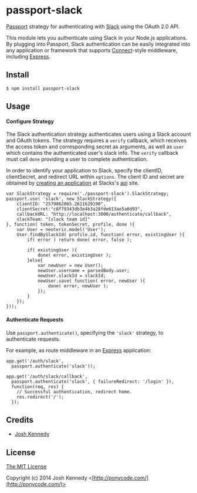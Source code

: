 # passport-slack

[Passport](http://passportjs.org/) strategy for authenticating with [Slack](https://slack.com/)
using the OAuth 2.0 API.

This module lets you authenticate using Slack in your Node.js applications.
By plugging into Passport, Slack authentication can be easily integrated into any application or framework that supports
[Connect](http://www.senchalabs.org/connect/)-style middleware, including
[Express](http://expressjs.com/).

## Install

    $ npm install passport-slack

## Usage

#### Configure Strategy

The Slack authentication strategy authenticates users using a Slack account
and OAuth tokens.  The strategy requires a `verify` callback, which receives the
access token and corresponding secret as arguments, as well as `user` which
contains the authenticated user's slack info. The `verify` callback must
call `done` providing a user to complete authentication.

In order to identify your application to Slack, specify the clientID,
clientSecret, and redirect URL within `options`.  The client ID and secret
are obtained by [creating an application](https://api.slack.com/applications) at
Slacks's [api](https://api.slack.com/applications) site.

    var SlackStrategy = require('./passport-slack').SlackStrategy;
    passport.use( 'slack', new SlackStrategy({
        clientID: "2579862865.2611629190",
        clientSecret:"c8f79343db3e4b3a28fde613ae5a0d93",
        callbackURL: "http://localhost:3000/authenticate/callback",
        slackTeam: "[slack team id]"
    }, function( token, tokenSecret, profile, done ){
        var User = neoteric.model('User');
        User.findBySlackId( profile.id, function( error, existingUser ){
            if( error ) return done( error, false );

            if( existingUser ){
                done( error, existingUser );
            }else{
                var newUser = new User();
                newUser.username = parsedBody.user;
                newUser.slackId = slackId;
                newUser.save( function( error, newUser ){
                    done( error, newUser );
                });
            }
        });
    }));

#### Authenticate Requests

Use `passport.authenticate()`, specifying the `'slack'` strategy, to
authenticate requests.

For example, as route middleware in an [Express](http://expressjs.com/)
application:

    app.get('/auth/slack',
      passport.authenticate('slack'));

    app.get('/auth/slack/callback',
      passport.authenticate('slack', { failureRedirect: '/login' }),
      function(req, res) {
        // Successful authentication, redirect home.
        res.redirect('/');
      });

## Credits

  - [Josh Kennedy](http://github.com/jkennedy1980)

## License

[The MIT License](http://opensource.org/licenses/MIT)

Copyright (c) 2014 Josh Kennedy <[http://ponycode.com/](http://ponycode.com/)>